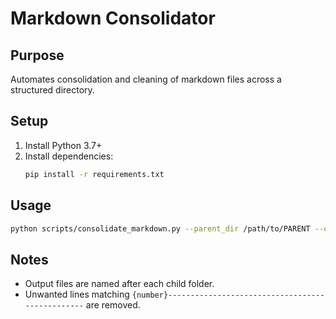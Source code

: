 # Markdown Consolidator

## Purpose
Automates consolidation and cleaning of markdown files across a structured directory.

## Setup
1. Install Python 3.7+
2. Install dependencies:
   ```sh
   pip install -r requirements.txt
   ```

## Usage
```sh
python scripts/consolidate_markdown.py --parent_dir /path/to/PARENT --output_dir /path/to/output
```

## Notes
- Output files are named after each child folder.
- Unwanted lines matching `{number}------------------------------------------------` are removed.

